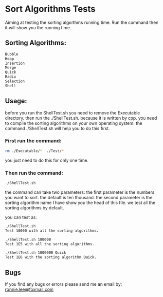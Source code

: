 # Sort Algorithms Tests

Aiming at testing the sorting algorthms running time.
Run the command then it will show you the running time.


## Sorting Algorithms:
```sh
Bubble
Heap
Insertion
Merge
Quick
Radix
Selection
Shell
```
## Usage:

before you run the ShellTest.sh you need to remove the Executable directory.
then run the ./ShellTest.sh. because it is written by cpp. you need to compile
the sorting algorithms on your own operating system. the command ./ShellTest.sh
will help you to do this first.

### First run the command:
```bash
rm ./Executable/*  ./Test/*
```
you just need to do this for only one time.

### Then run the command:
```bash
./ShellTest.sh
```

the command can take two parameters:
    the first parameter is the numbers you want to sort. the default is ten
    thousand.
    the second parameter is the sorting algorithm name I have show you the head
    of this file. we test all the sorting algorithms by default.


you can test as:
```sh
./ShellTest.sh
Test 10000 with all the sorting algorithms.

./ShellTest.sh 100000 
Test 1E5 with all the sorting algorithms.

./ShellTest.sh 1000000 Quick
Test 1E6 with the sorting algorithm Quick.
```


## Bugs
If you find any bugs or errors please send me an email by:
ronnie.lee@foxmail.com





